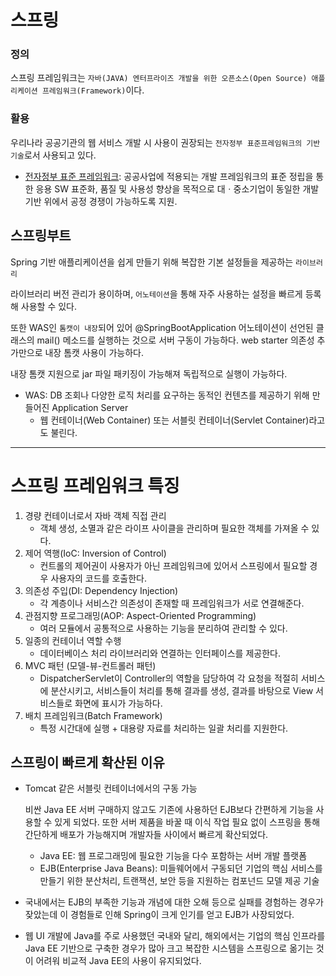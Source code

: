 # 스프링

### 정의

스프링 프레임워크는 `자바(JAVA) 엔터프라이즈 개발을 위한 오픈소스(Open Source) 애플리케이션 프레임워크(Framework)`이다.

### 활용

우리나라 공공기관의 웹 서비스 개발 시 사용이 권장되는 `전자정부 표준프레임워크의 기반 기술`로서 사용되고 있다.

- [전자정부 표준 프레임워크](https://www.egovframe.go.kr/home/sub.do?menuNo=9): 공공사업에 적용되는 개발 프레임워크의 표준 정립을 통한 응용 SW 표준화, 품질 및 사용성 향상을 목적으로 대ㆍ중소기업이 동일한 개발기반 위에서 공정 경쟁이 가능하도록 지원.

## 스프링부트

Spring 기반 애플리케이션을 쉽게 만들기 위해 복잡한 기본 설정들을 제공하는 `라이브러리`

라이브러리 버전 관리가 용이하며, `어노테이션`을 통해 자주 사용하는 설정을 빠르게 등록해 사용할 수 있다.

또한 WAS인 `톰캣이 내장`되어 있어 @SpringBootApplication 어노테이션이 선언된 클래스의 mail() 메소드를 실행하는 것으로 서버 구동이 가능하다. web starter 의존성 추가만으로 내장 톰캣 사용이 가능하다.

내장 톰캣 지원으로 jar 파일 패키징이 가능해져 독립적으로 실행이 가능하다.

- WAS: DB 조회나 다양한 로직 처리를 요구하는 동적인 컨텐츠를 제공하기 위해 만들어진 Application Server
    - 웹 컨테이너(Web Container) 또는 서블릿 컨테이너(Servlet Container)라고도 불린다.

---


# 스프링 프레임워크 특징

1. 경량 컨테이너로서 자바 객체 직접 관리
    - 객체 생성, 소멸과 같은 라이프 사이클을 관리하며 필요한 객체를 가져올 수 있다.
2. 제어 역행(IoC: Inversion of Control)
    - 컨트롤의 제어권이 사용자가 아닌 프레임워크에 있어서 스프링에서 필요할 경우 사용자의 코드를 호출한다.
3. 의존성 주입(DI: Dependency Injection)
    - 각 계층이나 서비스간 의존성이 존재할 때 프레임워크가 서로 연결해준다.
4. 관점지향 프로그래밍(AOP: Aspect-Oriented Programming)
    - 여러 모듈에서 공통적으로 사용하는 기능을 분리하여 관리할 수 있다.
5. 일종의 컨테이너 역할 수행
    - 데이터베이스 처리 라이브러리와 연결하는 인터페이스를 제공한다.
6. MVC 패턴 (모델-뷰-컨트롤러 패턴)
    - DispatcherServlet이 Controller의 역할을 담당하여 각 요청을 적절히 서비스에 분산시키고, 서비스들이 처리를 통해 결과를 생성, 결과를 바탕으로 View 서비스들로 화면에 표시가 가능하다.
7. 배치 프레임워크(Batch Framework)
    - 특정 시간대에 실행 + 대용량 자료를 처리하는 일괄 처리를 지원한다.

## 스프링이 빠르게 확산된 이유

- Tomcat 같은 서블릿 컨테이너에서의 구동 가능
    
    비싼 Java EE 서버 구매하지 않고도 기존에 사용하던 EJB보다 간편하게 기능을 사용할 수 있게 되었다. 또한 서버 제품을 바꿀 때 이식 작업 필요 없이 스프링을 통해 간단하게 배포가 가능해지며 개발자들 사이에서 빠르게 확산되었다.
    
    - Java EE: 웹 프로그래밍에 필요한 기능을 다수 포함하는 서버 개발 플랫폼
    - EJB(Enterprise Java Beans): 미들웨어에서 구동되던 기업의 핵심 서비스를 만들기 위한 분산처리, 트랜잭션, 보안 등을 지원하는 컴포넌드 모델 제공 기술
- 국내에서는 EJB의 부족한 기능과 개념에 대한 오해 등으로 실패를 경험하는 경우가 잦았는데 이 경험들로 인해 Spring이 크게 인기를 얻고 EJB가 사장되었다.
- 웹 UI 개발에 Java를 주로 사용했던 국내와 달리, 해외에서는 기업의 핵심 인프라를 Java EE 기반으로 구축한 경우가 많아 크고 복잡한 시스템을 스프링으로 옮기는 것이 어려워 비교적 Java EE의 사용이 유지되었다.